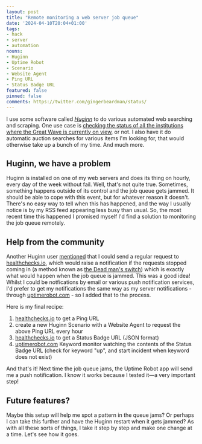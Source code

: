 ```yaml
---
layout: post
title: "Remote monitoring a web server job queue"
date: '2024-04-10T20:04+01:00'
tags:
- hack
- server
- automation
nouns:
- Huginn
- Uptime Robot
- Scenario
- Website Agent
- Ping URL
- Status Badge URL
featured: false
pinned: false
comments: https://twitter.com/gingerbeardman/status/
---
```


I use some software called [*Huginn*](https://github.com/huginn/huginn) to do various automated web searching and scraping. One use case is [checking the status of all the institutions where the Great Wave is currently on view](/2023/04/10/where-can-i-see-hokusai-great-wave-today/), or not. I also have it do automatic auction searches for various items I'm looking for, that would otherwise take up a bunch of my time. And much more.

## Huginn, we have a problem

Huginn is installed on one of my web servers and does its thing on hourly, every day of the week without fail. Well, that's not quite true. Sometimes, something happens outside of its control and the job queue gets jammed. It should be able to cope with this event, but for whatever reason it doesn't. There's no easy way to tell when this has happened, and the way I usually notice is by my RSS feed appearing less busy than usual. So, the most recent time this happened I promised myself I'd find a solution to monitoring the job queue remotely.

## Help from the community

Another Huginn user [mentioned](https://github.com/huginn/huginn/issues/3368#issuecomment-2045510388) that I could send a regular request to [healthchecks.io](https://www.healthchecks.io), which would raise a notification if the requests stopped coming in (a method known as [the Dead man's switch](https://en.wikipedia.org/wiki/Dead_man%27s_switch)) which is exactly what would happen when the job queue is jammed. This was a good idea! Whilst I could be notfications by email or various push notification services, I'd prefer to get my notifications the same way as my server notifications - through [uptimerobot.com](https://www.uptimerobot.com) - so I added that to the process.

Here is my final recipe:

1. [healthchecks.io](https://healthchecks.io/) to get a Ping URL
1. create a new Huginn Scenario with a Website Agent to request the above Ping URL every hour
1. [healthchecks.io](https://healthchecks.io/) to get a Status Badge URL (JSON format)
1. [uptimerobot.com](uptimerobot.com) Keyword monitor watching the contents of the Status Badge URL (check for keyword "up", and start incident when keyword does not exist)

And that's it! Next time the job queue jams, the Uptime Robot app will send me a push notification. I know it works because I tested it—a very important step!

## Future features?

Maybe this setup will help me spot a pattern in the queue jams? Or perhaps I can take this further and have the Huginn restart when it gets jammed? As with all these sorts of things, I take it step by step and make one change at a time. Let's see how it goes.